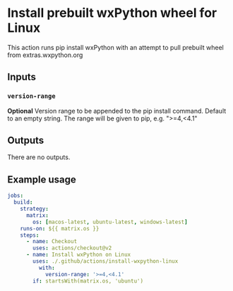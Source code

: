 # Install prebuilt wxPython wheel for Linux

This action runs pip install wxPython with an attempt to pull prebuilt wheel
from extras.wxpython.org

## Inputs

### `version-range`

**Optional** Version range to be appended to the pip install command. Default
to an empty string. The range will be given to pip, e.g. ">=4,<4.1"

## Outputs

There are no outputs.

## Example usage

```yml
jobs:
  build:
    strategy:
      matrix:
        os: [macos-latest, ubuntu-latest, windows-latest]
    runs-on: ${{ matrix.os }}
    steps:
      - name: Checkout
        uses: actions/checkout@v2
      - name: Install wxPython on Linux
        uses: ./.github/actions/install-wxpython-linux
          with:
            version-range: '>=4,<4.1'
        if: startsWith(matrix.os, 'ubuntu')

```
